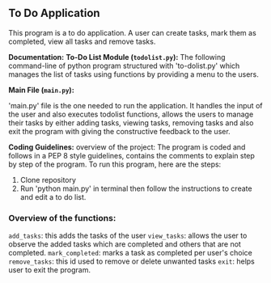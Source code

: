 ## To Do Application 
This program is a to do application. A user can create tasks, mark them as completed, view all tasks and remove tasks.

**Documentation:**
**To-Do List Module (`todolist.py`):**
The following command-line of python program structured with
'to-dolist.py' which manages the list of tasks using functions by providing a menu to the users.

**Main File (`main.py`):**

 'main.py' file is the one needed to run the application. It handles the input of the user and also executes todolist functions, allows the users to manage their tasks by either adding tasks, viewing tasks, removing tasks and also exit the program with giving the constructive feedback to the user. 
 
 **Coding Guidelines:**
 overview of the project:
  The program is coded and follows in a PEP 8 style guidelines,  contains the comments to explain step by step of the program.
To run this program, here are the steps:
1. Clone repository
2. Run 'python main.py' in terminal then follow the instructions to create and edit a to do list.

### Overview of the functions:
`add_tasks`: this adds the tasks of the user
`view_tasks`: allows the user to observe the added tasks which are completed and others that are not completed.
`mark_completed`: marks a task as completed per user's choice
`remove_tasks`: this id used to remove or delete unwanted tasks
`exit`: helps user to exit the program.  
